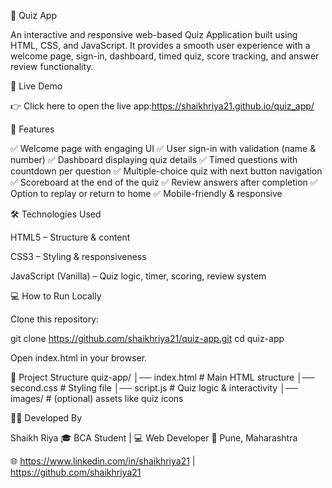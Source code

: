 📝 Quiz App

An interactive and responsive web-based Quiz Application built using HTML, CSS, and JavaScript.
It provides a smooth user experience with a welcome page, sign-in, dashboard, timed quiz, score tracking, and answer review functionality.

🚀 Live Demo

👉 Click here to open the live app:https://shaikhriya21.github.io/quiz_app/

📌 Features

✅ Welcome page with engaging UI
✅ User sign-in with validation (name & number)
✅ Dashboard displaying quiz details
✅ Timed questions with countdown per question
✅ Multiple-choice quiz with next button navigation
✅ Scoreboard at the end of the quiz
✅ Review answers after completion
✅ Option to replay or return to home
✅ Mobile-friendly & responsive

🛠️ Technologies Used

HTML5 – Structure & content

CSS3 – Styling & responsiveness

JavaScript (Vanilla) – Quiz logic, timer, scoring, review system

💻 How to Run Locally

Clone this repository:

git clone https://github.com/shaikhriya21/quiz-app.git
cd quiz-app


Open index.html in your browser.

📂 Project Structure
quiz-app/
│── index.html      # Main HTML structure
│── second.css      # Styling file
│── script.js       # Quiz logic & interactivity
│── images/         # (optional) assets like quiz icons

👩‍💻 Developed By

Shaikh Riya
🎓 BCA Student | 💻 Web Developer
📍 Pune, Maharashtra

🌐 https://www.linkedin.com/in/shaikhriya21
 | https://github.com/shaikhriya21
